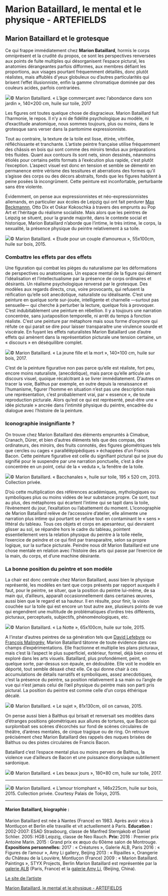# Marion Bataillard, le mental et le physique - ARTEFIELDS
## Marion Bataillard et le grotesque

Ce qui frappe immédiatement chez **Marion Bataillard**, hormis le corps omniprésent et la crudité du propos, ce sont les perspectives renversées aux points de fuite multiples qui désorganisent l’espace pictural, les anatomies dérangeantes parfois difformes, aux membres défiant les proportions, aux visages pourtant fréquemment détaillés, donc plutôt réalistes, mais affublés d’yeux globuleux ou d’autres particularités qui brisent l’effet illusionniste, enfin la gamme chromatique dominée par des couleurs acides, parfois contrariées.

![](marion-bataillard/marion-bataillardpaintingnuditysexualityrealismnaturalismsalon-de-montrouge.004.jpg)© Marion Bataillard. « L’âge commerçant avec l’abondance dans son jardin », 140×200 cm, huile sur toile, 2017

Les figures ont toutes quelque chose de disgracieux. Marion Bataillard fuit l’harmonie, le repos. Il n’y a ni de fidélité psychologique au modèle, ni d’exactitude anatomique, nous sommes toujours, plus ou moins, dans le grotesque sans verser dans la pantomime expressionniste.

Tout au contraire, la texture de la toile est lisse, étirée, vitrifiée, réfléchissante et tranchante. L’artiste peintre française utilise fréquemment des châssis en bois qui sont comme des miroirs tendus aux préparations très fluides. Quant aux contours ils sont nets, sinon dessinés, néanmoins étiolés pour certains petits formats à l’exécution plus rapide, c’est plutôt l’exception. L’aspect visuel est donc en tension et semble se démentir en permanence entre vérisme des tessitures et aberrations des formes qu’il s’agisse des corps ou des décors abstraits, fonds que les figures habitent à peine posées là incongrûment. Cette peinture est inconfortable, perturbante sans être violente.

Évidemment, on pense aux expressionnistes et néo-expressionnistes allemands, en particulier aux écoles de Leipzig qui ont fait perdurer [Max Beckmannn](https://www.artefields.net/max-beckmann-enfer-des-oiseaux/), Otto Dix et Oskar Kokoschka à travers des emprunts au Pop Art et l’héritage du réalisme socialiste. Mais alors que les peintres de Leipzig se situent, pour la grande majorité, dans le contexte social et historique, Marion Bataillard n’aborde que l’intime, le très intime, le corps, la sexualité, la présence physique du peintre relativement à sa toile.

![](marion-bataillard/marion-bataillardpaintingnuditysexualityrealismnaturalismsalon-de-montrouge.007-2.jpg)© Marion Bataillard. « Etude pour un couple d’amoureux », 55x100cm, huile sur bois, 2015.

### Combattre les effets par des effets

Une figuration qui combat les pièges du naturalisme par les déformations de perspectives ou anatomiques. Un espace mental de la figure qui dément l’idéalisation et l’intellectualisme par la présence de corps ordinaires et désirants. Un réalisme psychologique renversé par le grotesque. Des modèles aux regards directs, crus, voire provocants, qui refusent la réification qu’elle soit anecdotique, naturaliste ou idéalisante. C’est une peinture en quelque sorte sur-jouée, intelligente et charnelle —surtout pas sensuelle— qui cherche à perturber la lecture, quelque fois à provoquer. C’est indubitablement une peinture en rébellion. Il y a toujours une narration concentrée, sans juxtaposition temporelle, ni arrêt du temps à fonction réaliste. C’est une peinture par métaphore mais sous forme d’oxymore qui réfute ce qui parait se dire pour laisser transparaitre une virulence sourde et viscérale. En fuyant les effets naturalistes Marion Bataillard use d’autre effets qui amènent dans la représentation picturale une tension certaine, un « discours » en déséquilibre complet.

![](marion-bataillard/marion-bataillardpaintingnuditysexualityrealismnaturalismsalon-de-montrouge.003.jpg)© Marion Bataillard. « La jeune fille et la mort », 140×100 cm, huile sur bois, 2017.

C’est de la peinture figurative non pas parce qu’elle est réaliste, fort peu, encore moins naturaliste, (anecdotique), mais parce qu’elle articule un discours visuel, quoique récalcitrant à se livrer immédiatement. D’autres on tracer la voie, Balthus par exemple, en outre depuis la renaissance et l’humanisme, figurer l’homme en situation n’est pas une description mais une représentation, c’est probablement vrai, par « essence », de toute reproduction picturale. Alors qu’est ce qui est représenté, peut-être une « idée picturale » ancrée dans l’intimité physique du peintre, encadrée du dialogue avec l’histoire de la peinture.

### Iconographie insignifiante ?

On trouve chez Marion Bataillard des éléments empruntés à Cimabue, Cranach, Dürer, et bien d’autres éléments tels que des compas, des ordinateurs, des miroirs, des fruits connotés, des figures géométriques tels que cercles ou cages « parallélépipèdiques » échappées d’un Francis Bacon. Cette peinture figurative est celle du signifiant pictural qui se joue du signifié pour le suspendre par une narration ponctuelle, c’est à dire concentrée en un point, celui de la « veduta », la fenêtre de la toile.

![](marion-bataillard/marion-bataillardpaintingexpressionismbacchanales.001-2.jpg)© Marion Bataillard. « Bacchanales », huile sur toile, 195 x 520 cm, 2013. Collection privée.

D’où cette multiplication des références académiques, mythologiques ou symboliques plus ou moins vidées de leur substance propre. Ce sont, tout au plus, des métaphores qui écartent l’intime qui se tapit dans la toile, l’évènement du jour, l’exaltation ou l’abattement du moment. L’iconographie de Marion Bataillard relève de l’accessoire d’atelier, elle alimente une narration plus intime qui pourtant se refuse tout en contaminant le « sens » littéral du tableau. Tous ces objets et corps en apesanteur, qui devraient glisser au sol, se répandre hors le cadre du tableau, pointent essentiellement vers la relation physique du peintre à la toile réelle, l’exercice de peindre et ce qui finit par transparaitre, selon sa propre logique, sur la surface picturale. Peindre nous dit Marion Bataillard est une chose mentale en relation avec l’histoire des arts qui passe par l’exercice de la main, du corps, et d’une machine désirante.

### La bonne position du peintre et son modèle

La chair est donc centrale chez Marion Bataillard, aussi bien le physique représenté, les modèles en tant que corps présents par rapport auxquels il faut, pour le peintre, se situer, que la position du peintre lui-même, de sa main qui, d’ailleurs, apparaît occasionnellement dans certaines œuvres, aussi bien que le regard et sa hauteur. Il en résulte, pour finir, la vision couchée sur la toile qui est encore un tout autre axe, plusieurs points de vue qui engendrent une multitude de problématiques d’ordres très différents, picturaux, perceptuels, subjectifs, phénoménologiques, etc.

![](marion-bataillard/marion-bataillardpaintingexpressionismrealism.001.jpg)© Marion Bataillard. « La Notte », 65x100cm, huile sur toile, 2015.

A l’instar d’autres peintres de sa génération tels que [David Lefebvre](https://www.artefields.net/david-lefebvre-artiste-peintre/) ou [François Malingrëy](https://www.artefields.net/francois-malingrey/), Marion Bataillard tâtonne de toute évidence dans ces champs d’expérimentations. Elle fractionne et multiplie les plans picturaux, mais c’est là l’aspect le plus superficiel, extérieur, formel, déjà bien connu et exploré dans les arts visuels. Bataillard, plus profondément, peint, en quelque sorte, par-dessus son épaule, en dédoublée. Elle voit le modèle en déporté, tout semble désaxé chez elle. Ce qui donne chair à ces accumulations de détails narratifs et symboliques, assez anecdotiques, c’est la présence du peintre, sa position relativement à sa main ou l’angle de vue qui n’est jamais celui de l’œil physique du peintre mais son parti pris pictural. La position du peintre est comme celle d’un corps éthérique décalé.

![](marion-bataillard/marion-bataillardpaintingnuditysexualityrealismnaturalismsalon-de-montrouge.012.jpg)© Marion Bataillard. « Le sujet », 81x130cm, oil on canvas, 2015.

On pense aussi bien à Balthus qui brisait et renversait ses modèles dans d’étranges positions géométriques aux allures de tortures, que Bacon qui surplombait ses scènes d’écorchés sur fond de scènes circulaires de théâtre, d’arènes mentales, de cirque tragique ou de ring. On retrouve précisément chez Marion Bataillard des rappels des nuques brisées de Balthus ou des pistes circulaires de Francis Bacon.

Bataillard c’est l’espace mental plus ou moins pervers de Balthus, la violence vue d’ailleurs de Bacon et une puissance dionysiaque subtilement sardonique.

![](marion-bataillard/marion-bataillardpaintingnuditysexualityrealismnaturalismsalon-de-montrouge.014.jpg)© Marion Bataillard. « Les beaux jours », 180×80 cm, huile sur toile, 2017.

---

![](marion-bataillard/marion-bataillard-artiste-peintre-palais-de-tokyo-paris.013.jpg)© Marion Bataillard. « L’amour triomphant », 146x225cm, huile sur bois, 2015. Collection privée. Courtesy Palais de Tokyo, 2015.

---

#### Marion Bataillard, biographie :

Marion Bataillard est née à Nantes (France) en 1983.
Après avoir vécu à Montluçon et Berlin elle travaille et vit actuellement à Paris. **Education :**
2002-2007:
ESAD Strasbourg, classe de Manfred Sternjakob et Daniel
Schlier.
2005:
HGB Leipzig, classe de Neo Rauch. **Prix:**
2016 :
Premier prix Antoine Marin.
2015 :
Grand prix ex æquo du 60ème salon de Montrouge. **Expositions personnelles:**
2017 : « Créatures », Galerie ALB, Paris
2016 : « Figures de l’amour », Amy Li gallery, Beijing
2013 : « Ripailles », Orangerie du Château de la Louvière, Montluçon (France)
2009 : « Marion Bataillard. Paintings », STYX Projects, Berlin
Marion Bataillard est représentée par la [galerie ALB](http://www.galeriealb.com/?ref=artefields.net) (Paris, France) et la [galerie Amy Li](http://amyligallery.com/?ref=artefields.net), (Beijing, China).

[Le site de l’artiste](https://www.marionbataillard.com/?ref=artefields.net)

[Marion Bataillard, le mental et le physique - ARTEFIELDS](https://www.artefields.net/marion-bataillard/)